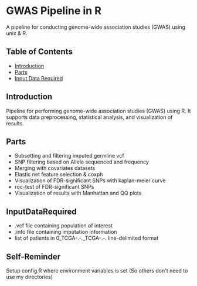 # GWAS Pipeline in R

A pipeline for conducting genome-wide association studies (GWAS) using unix & R.

## Table of Contents
- [Introduction](#introduction)
- [Parts](#Parts)
- [Input Data Required](#InputDataRequired)

## Introduction
Pipeline for performing genome-wide association studies (GWAS) using R. It supports data preprocessing, statistical analysis, and visualization of results.

## Parts
- Subsetting and filtering imputed germline vcf
- SNP filtering based on Allele sequenced and frequency
- Merging with covariates datasets
- Elastic net feature selection & coxph
- Visualization of FDR-significant SNPs with kaplan-meier curve
- roc-test of FDR-significant SNPs
- Visualization of results with Manhattan and QQ plots

## InputDataRequired
- .vcf file containing population of interest
- .info file containing imputation information
- list of patients in 0_TCGA-.*-.*_TCGA-.*-.* line-delimited format

## Self-Reminder
Setup config.R where environment variables is set (So others don't need to use my directories)
